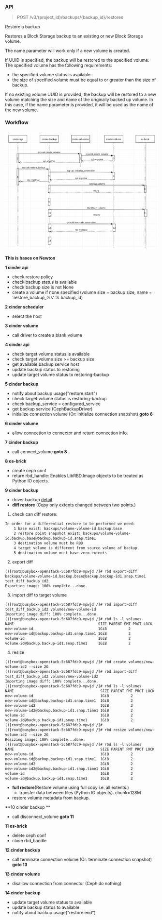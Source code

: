 ### [API](https://docs.openstack.org/api-ref/block-storage/v3/index.html?expanded=restore-a-backup-detail#backups-backups)

> POST /v3/{project_id}/backups/{backup_id}/restores

Restore a backup


Restores a Block Storage backup to an existing or new Block Storage volume.

The name parameter will work only if a new volume is created.

If UUID is specified, the backup will be restored to the specified volume. The specified volume has the following requirements:

 * the specified volume status is available.
 * the size of specified volume must be equal to or greater than the size of backup.

If no existing volume UUID is provided, the backup will be restored to a new volume matching the size and name of the originally backed up volume. In this case, if the name parameter is provided, it will be used as the name of the new volume.


### Workflow
![cinder backup create overview](../pictures/cinder_backup/cinder_backup_restore.png)

**This is bases on Newton**


**1 cinder api**
* check restore policy 
* check backup status is available
* check backup size is not None
* create a volume if none specified (volume size = backup size, name = 'restore_backup_%s' % backup_id)

**2 cinder scheduler**
* select the host

**3 cinder volume**
* call driver to create a blank volume

**4 cinder api**
* check target volume status is available
* check target volume size >= backup size
* get available backup service host
* update backup status to restoring
* update target volume status to restoring-backup

**5 cinder backup**
* notify about backup usage("restore.start")
* check target volume status is restoring-backup
* check backup_service = configured_service
* get backup service (CephBackupDriver)
* initialize connection volume (Or: initialize connection snapshot) **goto 6**

**6 cinder volume**
* allow connection to connector and return connection info.

**7 cinder backup**
* call connect_volume **goto 8**

**8 os-brick**
* create ceph conf
* return rbd_handle: Enables LibRBD.Image objects to be treated as Python IO objects.


**9 cinder backup**
* driver backup [detail](https://blog.csdn.net/sinat_19820591/article/details/101266988)
* **diff restore** (Copy only extents changed between two points.)
1. check can  diff restore:
```
In order for a differential restore to be performed we need:
    1 base exist: backups/volume-volume-id.backup.base
    2 restore point snapshot exist: backups/volume-volume-id.backup.base@backup.backup-id.snap.time1
    3 destination volume must be RBD
    4 target volume is different from source volume of backup
    5 destination volume must have zero extents
```
 2. export diff
 ```
 ()[root@busybox-openstack-5c687fdc9-mpwjd /]# rbd export-diff  backups/volume-volume-id.backup.base@backup.backup-id1.snap.time1 test_diff_backup_id2
Exporting image: 100% complete...done.

 ```
3. import diff to target volume
```
()[root@busybox-openstack-5c687fdc9-mpwjd /]# rbd import-diff test_diff_backup_id2 volumes/new-volume-id
Importing image diff: 100% complete...done.
()[root@busybox-openstack-5c687fdc9-mpwjd /]# rbd ls -l volumes
NAME                                       SIZE PARENT FMT PROT LOCK 
new-volume-id                              1GiB          2           
new-volume-id@backup.backup-id1.snap.time1 1GiB          2           
volume-id                                  1GiB          2           
volume-id@backup.backup-id1.snap.time1     1GiB          2      
```
4. resize
```
()[root@busybox-openstack-5c687fdc9-mpwjd /]# rbd create volumes/new-volume-id2 --size 2G
()[root@busybox-openstack-5c687fdc9-mpwjd /]# rbd import-diff test_diff_backup_id2 volumes/new-volume-id2
Importing image diff: 100% complete...done.
()[root@busybox-openstack-5c687fdc9-mpwjd /]# rbd ls -l volumes
NAME                                        SIZE PARENT FMT PROT LOCK 
new-volume-id                               1GiB          2           
new-volume-id@backup.backup-id1.snap.time1  1GiB          2           
new-volume-id2                              1GiB          2           
new-volume-id2@backup.backup-id1.snap.time1 1GiB          2           
volume-id                                   1GiB          2           
volume-id@backup.backup-id1.snap.time1      1GiB          2           
()[root@busybox-openstack-5c687fdc9-mpwjd /]# 
()[root@busybox-openstack-5c687fdc9-mpwjd /]# rbd resize volumes/new-volume-id2 --size 2G
Resizing image: 100% complete...done.
()[root@busybox-openstack-5c687fdc9-mpwjd /]# rbd ls -l volumes
NAME                                        SIZE PARENT FMT PROT LOCK 
new-volume-id                               1GiB          2           
new-volume-id@backup.backup-id1.snap.time1  1GiB          2           
new-volume-id2                              2GiB          2           
new-volume-id2@backup.backup-id1.snap.time1 1GiB          2           
volume-id                                   1GiB          2           
volume-id@backup.backup-id1.snap.time1      1GiB          2 
```
* **full restore**(Restore volume using full copy i.e. all extents.)
  * transfer data between files (Python IO objects). chunk=128M
* restore volume metadata from backup.

**10 cinder backup ** 
* call disconnect_volume **goto 11**

**11 os-brick**
* delete ceph conf
* close rbd_handle

**12 cinder backup**
* call terminate connection volume (Or: terminate connection snapshot) **goto 13**

**13 cinder volume**
* disallow connection from connector (Ceph do nothing)


**14 cinder backup**
* update target volume status to available
* update backup status to available
* notify about backup usage("restore.end")